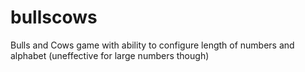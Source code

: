 # bullscows
Bulls and Cows game with ability to configure length of numbers and alphabet (uneffective for large numbers though)
